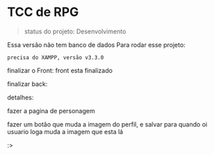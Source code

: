 <h1>TCC de RPG</h1>

>status do projeto: Desenvolvimento

Essa versão não tem banco de dados 
Para rodar esse projeto:

```
precisa do XAMPP, versão v3.3.0
```

finalizar o Front: front esta finalizado

finalizar back: 

detalhes:

fazer a pagina de personagem 

fazer um botão que muda a imagem do perfil, e salvar para quando oi usuario loga muda a imagem que esta lá 



:>
